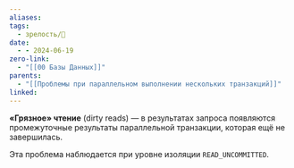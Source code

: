 ```yaml
---
aliases: 
tags:
  - зрелость/🌱
date:
  - - 2024-06-19
zero-link:
  - "[[00 Базы Данных]]"
parents:
  - "[[Проблемы при параллельном выполнении нескольких транзакций]]"
linked:
---
```

**«Грязное» чтение** (dirty reads) — в результатах запроса появляются промежуточные результаты параллельной транзакции, которая ещё не завершилась.

Эта проблема наблюдается при уровне изоляции `READ_UNCOMMITTED`.
